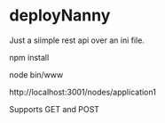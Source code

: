 # deployNanny
Just a siimple rest api over an ini file.

npm install


node bin/www

http://localhost:3001/nodes/application1


Supports GET and POST
